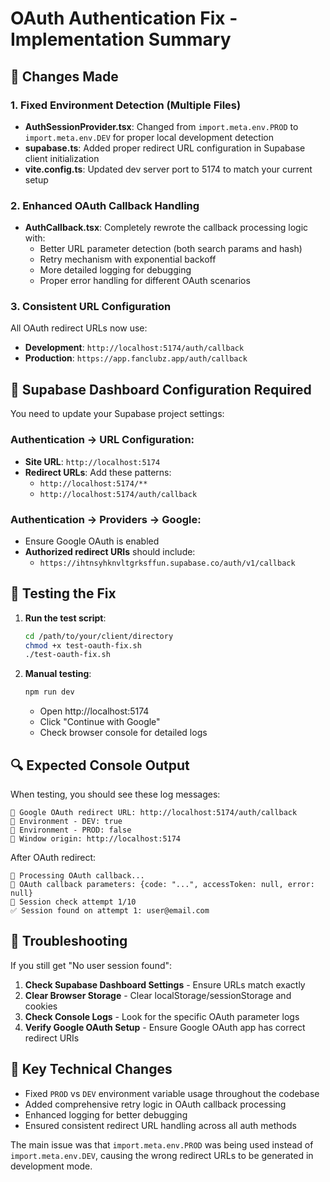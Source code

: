 # OAuth Authentication Fix - Implementation Summary

## 🔧 Changes Made

### 1. Fixed Environment Detection (Multiple Files)
- **AuthSessionProvider.tsx**: Changed from `import.meta.env.PROD` to `import.meta.env.DEV` for proper local development detection
- **supabase.ts**: Added proper redirect URL configuration in Supabase client initialization
- **vite.config.ts**: Updated dev server port to 5174 to match your current setup

### 2. Enhanced OAuth Callback Handling
- **AuthCallback.tsx**: Completely rewrote the callback processing logic with:
  - Better URL parameter detection (both search params and hash)
  - Retry mechanism with exponential backoff
  - More detailed logging for debugging
  - Proper error handling for different OAuth scenarios

### 3. Consistent URL Configuration
All OAuth redirect URLs now use:
- **Development**: `http://localhost:5174/auth/callback`
- **Production**: `https://app.fanclubz.app/auth/callback`

## 🔗 Supabase Dashboard Configuration Required

You need to update your Supabase project settings:

### Authentication → URL Configuration:
- **Site URL**: `http://localhost:5174`
- **Redirect URLs**: Add these patterns:
  - `http://localhost:5174/**`
  - `http://localhost:5174/auth/callback`

### Authentication → Providers → Google:
- Ensure Google OAuth is enabled
- **Authorized redirect URIs** should include:
  - `https://ihtnsyhknvltgrksffun.supabase.co/auth/v1/callback`

## 🧪 Testing the Fix

1. **Run the test script**:
   ```bash
   cd /path/to/your/client/directory
   chmod +x test-oauth-fix.sh
   ./test-oauth-fix.sh
   ```

2. **Manual testing**:
   ```bash
   npm run dev
   ```
   - Open http://localhost:5174
   - Click "Continue with Google"
   - Check browser console for detailed logs

## 🔍 Expected Console Output

When testing, you should see these log messages:

```
🔐 Google OAuth redirect URL: http://localhost:5174/auth/callback
🔐 Environment - DEV: true
🔐 Environment - PROD: false
🔐 Window origin: http://localhost:5174
```

After OAuth redirect:
```
🔐 Processing OAuth callback...
🔐 OAuth callback parameters: {code: "...", accessToken: null, error: null}
🔐 Session check attempt 1/10
✅ Session found on attempt 1: user@email.com
```

## 🚨 Troubleshooting

If you still get "No user session found":

1. **Check Supabase Dashboard Settings** - Ensure URLs match exactly
2. **Clear Browser Storage** - Clear localStorage/sessionStorage and cookies
3. **Check Console Logs** - Look for the specific OAuth parameter logs
4. **Verify Google OAuth Setup** - Ensure Google OAuth app has correct redirect URIs

## 📝 Key Technical Changes

- Fixed `PROD` vs `DEV` environment variable usage throughout the codebase
- Added comprehensive retry logic in OAuth callback processing
- Enhanced logging for better debugging
- Ensured consistent redirect URL handling across all auth methods

The main issue was that `import.meta.env.PROD` was being used instead of `import.meta.env.DEV`, causing the wrong redirect URLs to be generated in development mode.
